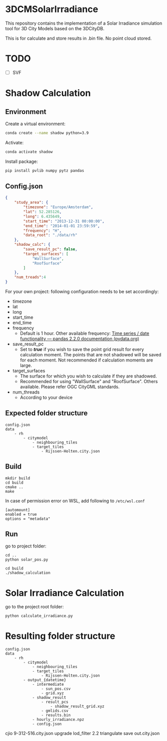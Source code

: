# 3DCMSolarIrradiance
This repository contains the implementation of a Solar Irradiance simulation tool for 3D City Models based on the 3DCityDB.

This is for calculate and store results in .bin file. No point cloud stored.



# TODO

- [ ] SVF





# Shadow Calculation

## Environment

Create a virtual environment:

```bash
conda create --name shadow python=3.9
```

Activate:

```bash
conda activate shadow
```

Install package:

```bash
pip install pvlib numpy pytz pandas
```



## Config.json

```json
{
    "study_area": {
        "timezone": "Europe/Amsterdam",
        "lat": 52.285126,
        "long": 6.435649,
        "start_time": "2013-12-31 00:00:00",
        "end_time": "2014-01-01 23:59:59",
        "frequency": "H",
        "data_root": "./data/rh"
    },
    "shadow_calc": {
        "save_result_pc": false,
        "target_surfaces": [
            "WallSurface",
            "RoofSurface"
        ]
    },
    "num_treads":4
}
```

For your own project: following configuration needs to be set accordingly:

- timezone
- lat
- long
- start_time
- end_time
- frequency
  - Default is 1 hour. Other available frequency: [Time series / date functionality — pandas 2.2.0 documentation (pydata.org)](https://pandas.pydata.org/docs/user_guide/timeseries.html#timeseries-offset-aliases)
- save_result_pc
  - Set to ***true*** if you wish to save the point grid result for every calculation moment. The points that are not shadowed will be saved for each moment. Not recommended if calculation moments are large.
- target_surfaces
  - The surface for which you wish to calculate if they are shadowed. 
  - Recommended for using "WallSurface" and "RoofSurface". Others available. Please refer OGC CityGML standards.
- num_threads
  - According to your device


## Expected folder structure

```
config.json
data
	- rh
		- citymodel
			- neighbouring_tiles
			- target_tiles
				- Rijssen-Holten.city.json
```



## Build

```
mkdir build
cd build
cmake ..
make
```



In case of permission error on WSL, add following to `/etc/wsl.conf`

```
[automount]
enabled = true
options = "metadata"
```



## Run

go to project folder:

```
cd ..
python solar_pos.py
```



```
cd build
./shadow_calculation
```





# Solar Irradiance Calculation

go to the project root folder:

```
python calculate_irradiance.py
```





# Resulting folder structure

```
config.json
data
	- rh
		- citymodel
			- neighbouring_tiles
			- target_tiles
				- Rijssen-Holten.city.json
		- output_{datetime}
			- intermediate
				- sun_pos.csv
				- grid.xyz
			- shadow_result
				- result_pcs
					- shadow_result_grid.xyz
				- gmlids.csv
				- results.bin
			- hourly_irradiance.npz
			- config.json
```





cjio 9-312-516.city.json upgrade lod_filter 2.2 triangulate save out.city.json
